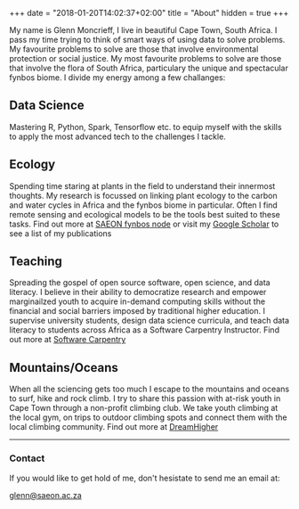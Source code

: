 +++
date = "2018-01-20T14:02:37+02:00"
title = "About"
hidden = true
+++

My name is Glenn Moncrieff, I live in beautiful Cape Town, South Africa. I pass my time trying to think of smart ways of using data to solve problems. My favourite problems to solve are those that involve environmental protection or social justice. My most favourite problems to solve are those that involve the flora of South Africa, particulary the unique and spectacular fynbos biome.  I divide my energy among a few challanges:

## Data Science  
  
Mastering R, Python, Spark, Tensorflow etc. to equip myself with the skills to apply the most advanced tech to the challenges I tackle.

## Ecology  
  
Spending time staring at plants in the field to understand their innermost thoughts. My research is focussed on linking plant ecology to the carbon and water cycles in Africa and the fynbos biome in particular. Often I find remote sensing and ecological models to be the tools best suited to these tasks. Find out more at [SAEON fynbos node](http://www.saeon-fynbos.org/) or visit my [Google Scholar](https://scholar.google.co.za/citations?user=_FFdaCUAAAAJ&hl=en&authuser=1) to see a list of my publications

## Teaching  
  
Spreading the gospel of open source software, open science, and data literacy. I believe in their ability to democratize research and empower marginailzed youth to acquire in-demand computing skills without the financial and social barriers imposed by traditional higher education. I supervise university students, design data science curricula, and teach data literacy to students across Africa as a Software Carpentry Instructor. Find out more at [Software Carpentry](https://software-carpentry.org/)

## Mountains/Oceans  
  
When all the sciencing gets too much I escape to the mountains and oceans to surf, hike and rock climb. I try to share this passion with at-risk youth in Cape Town through a non-profit climbing club. We take youth climbing at the local gym, on trips to outdoor climbing spots and connect them with the local climbing community. Find out more at [DreamHigher](http://www.dreamhigher.co.za)  
   
 ***  
   
   
### Contact
If you would like to get hold of me, don't hesistate to send me an email at:  
  
<glenn@saeon.ac.za>

